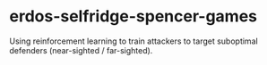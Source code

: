 # erdos-selfridge-spencer-games

Using reinforcement learning to train attackers to target suboptimal defenders (near-sighted / far-sighted).
